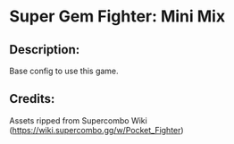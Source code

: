 # Super Gem Fighter: Mini Mix

## Description: 

Base config to use this game.

## Credits: 

Assets ripped from Supercombo Wiki (https://wiki.supercombo.gg/w/Pocket_Fighter)

